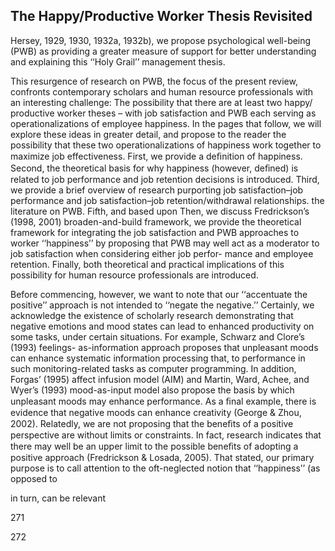 ## The Happy/Productive Worker Thesis Revisited

Hersey, 1929, 1930, 1932a, 1932b), we propose psychological well-being (PWB) as providing a greater measure of support for better understanding and explaining this ‘‘Holy Grail’’ management thesis.

This resurgence of research on PWB, the focus of the present review, confronts contemporary scholars and human resource professionals with an interesting challenge: The possibility that there are at least two happy/ productive worker theses – with job satisfaction and PWB each serving as operationalizations of employee happiness. In the pages that follow, we will explore these ideas in greater detail, and propose to the reader the possibility that these two operationalizations of happiness work together to maximize job effectiveness. First, we provide a deﬁnition of happiness. Second, the theoretical basis for why happiness (however, deﬁned) is related to job performance and job retention decisions is introduced. Third, we provide a brief overview of research purporting job satisfaction–job performance and job satisfaction–job retention/withdrawal relationships. the literature on PWB. Fifth, and based upon Then, we discuss Fredrickson’s (1998, 2001) broaden-and-build framework, we provide the theoretical framework for integrating the job satisfaction and PWB approaches to worker ‘‘happiness’’ by proposing that PWB may well act as a moderator to job satisfaction when considering either job perfor- mance and employee retention. Finally, both theoretical and practical implications of this possibility for human resource professionals are introduced.

Before commencing, however, we want to note that our ‘‘accentuate the positive’’ approach is not intended to ‘‘negate the negative.’’ Certainly, we acknowledge the existence of scholarly research demonstrating that negative emotions and mood states can lead to enhanced productivity on some tasks, under certain situations. For example, Schwarz and Clore’s (1993) feelings- as-information approach proposes that unpleasant moods can enhance systematic information processing that, to performance in such monitoring-related tasks as computer programming. In addition, Forgas’ (1995) affect infusion model (AIM) and Martin, Ward, Achee, and Wyer’s (1993) mood-as-input model also propose the basis by which unpleasant moods may enhance performance. As a ﬁnal example, there is evidence that negative moods can enhance creativity (George & Zhou, 2002). Relatedly, we are not proposing that the beneﬁts of a positive perspective are without limits or constraints. In fact, research indicates that there may well be an upper limit to the possible beneﬁts of adopting a positive approach (Fredrickson & Losada, 2005). That stated, our primary purpose is to call attention to the oft-neglected notion that ‘‘happiness’’ (as opposed to

in turn, can be relevant

271

272